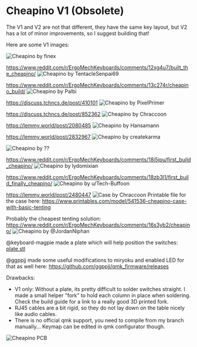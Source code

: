 Cheapino V1 (Obsolete)
========

The V1 and V2 are not that different, they have the same key layout, but V2 has a lot of minor improvements, so I suggest building that!

Here are some V1 images:

![Cheapino by finex](gallery/v1/otherbuild8.jpeg)

https://www.reddit.com/r/ErgoMechKeyboards/comments/12xg4u7/built_the_cheapino/
![Cheapino by TentacleSenpai69](gallery/v1/otherbuild.jpeg)

https://www.reddit.com/r/ErgoMechKeyboards/comments/13c274r/cheapino_build/
![Cheapino by Palbi](gallery/v1/otherbuild2.jpeg)

https://discuss.tchncs.de/post/410101
![Cheapino by PixelPrimer](gallery/v1/otherbuild3.jpeg)

https://discuss.tchncs.de/post/852362
![Cheapino by Chraccoon](gallery/v1/otherbuild4.jpeg)

https://lemmy.world/post/2080485
![Cheapino by Hansamann](gallery/v1/otherbuild5.jpeg)

https://lemmy.world/post/2832967
![Cheapino by createkarma](gallery/v1/otherbuild6.jpeg)

![Cheapino by ??](gallery/v1/otherbuild7.jpeg)

https://www.reddit.com/r/ErgoMechKeyboards/comments/18i5jpu/first_build_cheapino/
![Cheapino by lydomixian](gallery/v1/otherbuild9.jpeg)

https://www.reddit.com/r/ErgoMechKeyboards/comments/18zb3l1/first_build_finally_cheapino/
![Cheapino by u/Tech-Buffoon](gallery/v1/otherbuild10.jpeg)


https://lemmy.world/post/2480447
![Case by Chraccoon](gallery/v1/case.jpeg)
Printable file  for the case here: https://www.printables.com/model/541536-cheapino-case-with-basic-tenting

Probably the cheapest tenting solution: https://www.reddit.com/r/ErgoMechKeyboards/comments/16s3yb2/cheapino/
![Cheapino by @JordanNiphan](gallery/v1/otherbuild11.jpeg)

@keyboard-magpie made a plate which will help position the switches: [plate.stl](../plates/v1_plate.stl)

@ggppjj made some useful modifications to miryoku and enabled LED for that as well here: https://github.com/ggppjj/qmk_firmware/releases

Drawbacks:

* V1 only: Without a plate, its pretty difficult to solder switches straight. I made a small helper "fork" to hold each column in place when soldering. Check the build guide for a link to a really good 3D printed fork.
* RJ45 cables are a bit rigid, so they do not lay down on the table nicely like audio cables.
* There is no official qmk support, you need to compile from my branch manually... Keymap can be edited in qmk configurator though.


![Cheapino PCB](gallery/v1/cheapino_pcb.jpg "Cheapino PCB")

